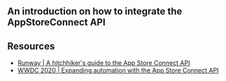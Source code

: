## An introduction on how to integrate the AppStoreConnect API

## Resources
- [Runway | A hitchhiker's guide to the App Store Connect API](https://www.runway.team/blog/a-hitchhikers-guide-to-the-app-store-connect-api)
- [WWDC 2020 | Expanding automation with the App Store Connect API](https://developer.apple.com/videos/play/wwdc2020/10004/)
